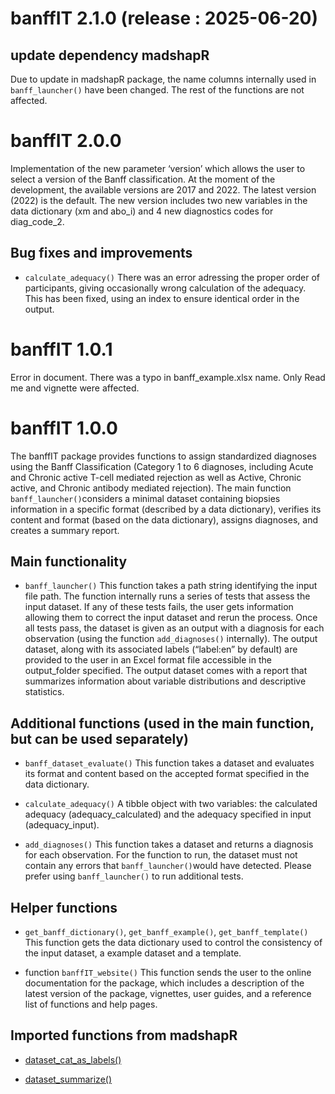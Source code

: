 
# banffIT 2.1.0 (release : 2025-06-20)

## update dependency madshapR

Due to update in madshapR package, the name columns internally used in
`banff_launcher()` have been changed. The rest of the functions are not
affected.

# banffIT 2.0.0

Implementation of the new parameter ‘version’ which allows the user to
select a version of the Banff classification. At the moment of the
development, the available versions are 2017 and 2022. The latest
version (2022) is the default. The new version includes two new
variables in the data dictionary (xm and abo_i) and 4 new diagnostics
codes for diag_code_2.

## Bug fixes and improvements

- `calculate_adequacy()` There was an error adressing the proper order
  of participants, giving occasionally wrong calculation of the
  adequacy. This has been fixed, using an index to ensure identical
  order in the output.

# banffIT 1.0.1

Error in document. There was a typo in banff_example.xlsx name. Only
Read me and vignette were affected.

# banffIT 1.0.0

The banffIT package provides functions to assign standardized diagnoses
using the Banff Classification (Category 1 to 6 diagnoses, including
Acute and Chronic active T-cell mediated rejection as well as Active,
Chronic active, and Chronic antibody mediated rejection). The main
function `banff_launcher()`considers a minimal dataset containing
biopsies information in a specific format (described by a data
dictionary), verifies its content and format (based on the data
dictionary), assigns diagnoses, and creates a summary report.

## Main functionality

- `banff_launcher()` This function takes a path string identifying the
  input file path. The function internally runs a series of tests that
  assess the input dataset. If any of these tests fails, the user gets
  information allowing them to correct the input dataset and rerun the
  process. Once all tests pass, the dataset is given as an output with a
  diagnosis for each observation (using the function `add_diagnoses()`
  internally). The output dataset, along with its associated labels
  (“label:en” by default) are provided to the user in an Excel format
  file accessible in the output_folder specified. The output dataset
  comes with a report that summarizes information about variable
  distributions and descriptive statistics.

## Additional functions (used in the main function, but can be used separately)

- `banff_dataset_evaluate()` This function takes a dataset and evaluates
  its format and content based on the accepted format specified in the
  data dictionary.

- `calculate_adequacy()` A tibble object with two variables: the
  calculated adequacy (adequacy_calculated) and the adequacy specified
  in input (adequacy_input).

- `add_diagnoses()` This function takes a dataset and returns a
  diagnosis for each observation. For the function to run, the dataset
  must not contain any errors that `banff_launcher()`would have
  detected. Please prefer using `banff_launcher()` to run additional
  tests.

## Helper functions

- `get_banff_dictionary()`, `get_banff_example()`,
  `get_banff_template()` This function gets the data dictionary used to
  control the consistency of the input dataset, a example dataset and a
  template.

- function `banffIT_website()` This function sends the user to the
  online documentation for the package, which includes a description of
  the latest version of the package, vignettes, user guides, and a
  reference list of functions and help pages.

## Imported functions from madshapR

- [dataset_cat_as_labels()](https://maelstrom-research.github.io/madshapR-documentation/reference/dataset_cat_as_labels.html)

- [dataset_summarize()](https://maelstrom-research.github.io/madshapR-documentation/reference/dataset_summarize.html)

